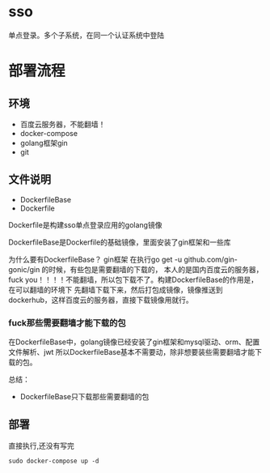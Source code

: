 # sso
单点登录。多个子系统，在同一个认证系统中登陆



# 部署流程

## 环境

- 百度云服务器，不能翻墙！
- docker-compose
- golang框架gin
- git

## 文件说明

- DockerfileBase
- Dockerfile

Dockerfile是构建sso单点登录应用的golang镜像

DockerfileBase是Dockerfile的基础镜像，里面安装了gin框架和一些库

为什么要有DockerfileBase？ gin框架 在执行go get -u github.com/gin-gonic/gin 的时候，有些包是需要翻墙的下载的，
本人的是国内百度云的服务器，fuck you！！！！不能翻墙，所以包下载不了。构建DockerfileBase的作用是，在可以翻墙的环境下
先翻墙下载下来，然后打包成镜像，镜像推送到dockerhub，这样百度云的服务器，直接下载镜像用就行。

### fuck那些需要翻墙才能下载的包

在DockerfileBase中，golang镜像已经安装了gin框架和mysql驱动、orm、配置文件解析、jwt
所以DockerfileBase基本不需要动，除非想要装些需要翻墙才能下载的包。

总结： 

- DockerfileBase只下载那些需要翻墙的包


## 部署

直接执行,还没有写完
```
sudo docker-compose up -d
```


